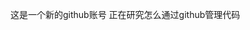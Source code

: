<!---
zw20/zw20 is a ✨ special ✨ repository because its `README.md` (this file) appears on your GitHub profile.
You can click the Preview link to take a look at your changes.
--->

这是一个新的github账号
正在研究怎么通过github管理代码

